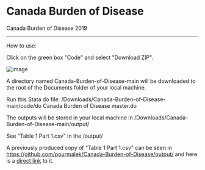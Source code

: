 # Canada Burden of Disease

Canada Burden of Disease 2019


**********************

How to use:

Click on the green box "Code" and select "Download ZIP".

![image](https://user-images.githubusercontent.com/30849720/160523195-a884f426-a836-4238-8441-577716a67e7a.png)

A directory named Canada-Burden-of-Disease-main will be downloaded to the root of the Documents folder of your local machine. 

Run this Stata do file: /Downloads/Canada-Burden-of-Disease-main/code/do Canada Burden of Disease master.do

The outputs will be stored in your local machine in /Downloads/Canada-Burden-of-Disease-main/output/

See "Table 1 Part 1.csv" in the /output/

A previously produced copy of "Table 1 Part 1.csv" can be seen in https://github.com/pourmalek/Canada-Burden-of-Disease/output/ and here is a [direct link](https://github.com/pourmalek/Canada-Burden-of-Disease/blob/main/output/Table%201%20Part%201.csv) to it. 


